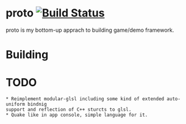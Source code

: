 # proto [![Build Status](https://travis-ci.org/kcpikkt/proto.svg?branch=master)](https://travis-ci.org/kcpikkt/proto)
proto is my bottom-up apprach to building game/demo framework.

# Building
# TODO
    * Reimplement modular-glsl including some kind of extended auto-uniform bindnig
    support and reflection of C++ sturcts to glsl.
    * Quake like in app console, simple language for it.
